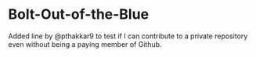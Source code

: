 # Bolt-Out-of-the-Blue
Added line by @pthakkar9 to test if I can contribute to a private repository even without being a paying member of Github.
